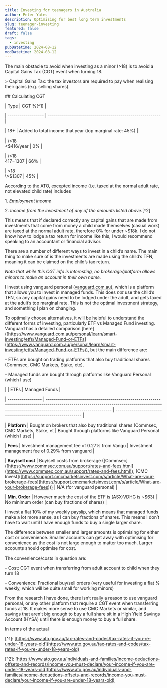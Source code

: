 ```yaml
---
title: Investing for teenagers in Australia
author: Peter Yates
description: Optimising for best long term investments
slug: teenager-investing
featured: false
draft: false
tags:
  - investing
pubDatetime: 2024-08-12
modDatetime: 2024-08-12
---
```

The main obstacle to avoid when investing as a minor (>18) is to avoid a Capital Gains Tax (CGT) event when turning 18.

\> Capital Gains Tax: the tax investors are required to pay when realising their gains (e.g. selling shares).

\## Calculating CGT

| Type | CGT %\[^1\] |

| ------------------ | -------------------------------------------------------- |

| 18+ | Added to total income that year (top marginal rate: 45%) |

| \\<18<br><$416/year | 0% |

| \\<18<br>$417-$1307 | 66% |

| <18<br>\\>$1307 | 45% |

According to the ATO, excepted income (i.e. taxed at the normal adult rate, not elevated child rate) includes

1\. _Employment income_

2\. _Income from the investment of any of the amounts listed above._\[^2\]

This means that if declared correctly any capital gains that are made from investments that come from money a child made themselves (casual work) are taxed at the normal adult rate, therefore 0% for under ~$18k. I do not know how to lodge a tax return for income like this, I would recommend speaking to an accountant or financial advisor.

There are a number of different ways to invest in a child’s name. The main thing to make sure of is the investments are made using the child’s TFN, meaning it can be claimed on the child’s tax return.

_Note that while this CGT info is interesting, no brokerage/platform allows minors to make an account in their own name._

I invest using vanguard personal ([vanguard.com.au](http://vanguard.com.au)), which is a platform that allows you to invest in managed funds. This does _not_ use the child’s TFN, so any capital gains need to be lodged under the adult, and gets taxed at the adult’s top marginal rate. This is not the optimal investment strategy, and something I plan on changing.

To optimally choose alternatives, it will be helpful to understand the different forms of investing, particularly ETF vs Managed Fund investing. Vanguard has a detailed comparison \[here\]([https://www.vanguard.com.au/personal/learn/smart-investing/etfs/Managed-Fund-or-ETFs](https://www.vanguard.com.au/personal/learn/smart-investing/etfs/Managed-Fund-or-ETFs)), but the main difference are:

\- ETFs are bought on trading platforms that also buy traditional shares (Commsec, CMC Markets, Stake, etc).

\- Managed funds are bought through platforms like Vanguard Personal (which I use)

| | ETFs | Managed Funds |

| ----------------- | -------------------------------------------------------------------------------------------------------------------------------------------------------------------------------------------- | ------------------------------------------------------------- |

| **Platform** | Bought on brokers that also buy traditional shares (Commsec, CMC Markets, Stake, et | Bought through platforms like Vanguard Personal (which I use) |

| **Fees** | Investment management fee of 0.27% from Vangu | Investment management fee of 0.29% from vanguard |

| **Buy/sell cost** | Buy/sell costs from brokerage (\[Commsec\]([https://www.commsec.com.au/support/rates-and-fees.html](https://www.commsec.com.au/support/rates-and-fees.html)), \[CMC Invest\]([https://support.cmcmarketsinvest.com/s/article/What-are-your-brokerage-fees](https://support.cmcmarketsinvest.com/s/article/What-are-your-brokerage-fees))) | N/A (for vanguard personal) |

| **Min. Order** | However much the cost of the ETF is (ASX:VDHG is ~$63) | No minimum order (can buy fractions of shares) |

I invest a flat 10% of my weekly payslip, which means that managed funds make a lot more sense, as I can buy fractions of shares. This means I don’t have to wait until I have enough funds to buy a single larger share.

The difference between smaller and larger amounts is optimising for either cost or convenience. Smaller accounts can get away with optimising for convenience as the cost is not large enough to matter too much. Larger accounts should optimise for cost.

The convenience/costs in question are:

\- Cost: CGT event when transferring from adult account to child when they turn 18

\- Convenience: Fractional buy/sell orders (very useful for investing a flat % weekly, which will be quite small for working minors)

From the research I have done, there isn’t really a reason to use vanguard personal, or any other platform that require a CGT event when transferring funds at 18. It makes more sense to use CMC Markets or similar, and savings that aren’t big enough to buy a full share sit in a High Yield Savings Account (HYSA) until there is enough money to buy a full share.

In terms of the actual

\[^1\]: [https://www.ato.gov.au/tax-rates-and-codes/tax-rates-if-you-re-under-18-years-old](https://www.ato.gov.au/tax-rates-and-codes/tax-rates-if-you-re-under-18-years-old)

\[^2\]: [https://www.ato.gov.au/individuals-and-families/income-deductions-offsets-and-records/income-you-must-declare/your-income-if-you-are-under-18-years-old](https://www.ato.gov.au/individuals-and-families/income-deductions-offsets-and-records/income-you-must-declare/your-income-if-you-are-under-18-years-old)